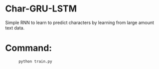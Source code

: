# Char-GRU-LSTM
Simple RNN to learn to predict characters by learning from large amount text data.

# Command:
          python train.py
